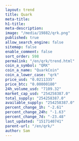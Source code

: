 ```yaml
---
layout: trend
title: Quark
meta-title: 
h1-title: 
meta-description: 
image: "/media/19882/qrk.png"
published: true
allow_search_engine: false
sitemap: false
enable_comment: false
sort_order: 598
permalink: "/en/qrk/trend.html"
coin_a_symbol: "QRK"
coin_a_name: "QuarkCoin"
coin_a_lower_case: "qrk"
price_usd: "0.0211335"
price_btc: "0.00000180"
24h_volume_usd: "7109.32"
market_cap_usd: "254258387.0"
total_supply: "254258387.0"
available_supply: "254258387.0"
percent_change_1h: "-2.61"
percent_change_24h: "-1.63"
percent_change_7d: "-23.48"
last_updated: "1517140741"
parent-url: "/en/qrk/"
author: Sam
---
```


